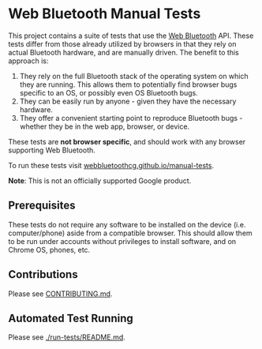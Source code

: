 # Web Bluetooth Manual Tests

This project contains a suite of tests that use the
[Web Bluetooth](https://webbluetoothcg.github.io/web-bluetooth/) API.
These tests differ from those already utilized by browsers in that
they rely on actual Bluetooth hardware, and are manually driven.
The benefit to this approach is:

1. They rely on the full Bluetooth stack of the operating system
   on which they are running. This allows them to potentially find
   browser bugs specific to an OS, or possibly even OS Bluetooth
   bugs.
2. They can be easily run by anyone - given they have the necessary
   hardware.
3. They offer a convenient starting point to reproduce Bluetooth
   bugs - whether they be in the web app, browser, or device.

These tests are **not browser specific**, and should work with any
browser supporting Web Bluetooth.

To run these tests visit
[webbluetoothcg.github.io/manual-tests](https://webbluetoothcg.github.io/manual-tests/).

**Note**: This is not an officially supported Google product.

## Prerequisites

These tests do not require any software to be installed on the
device (i.e. computer/phone) aside from a compatible browser.
This should allow them to be run under accounts without
privileges to install software, and on Chrome OS, phones, etc.

## Contributions

Please see [CONTRIBUTING.md](CONTRIBUTING.md).

## Automated Test Running

Please see [./run-tests/README.md](./run-tests/README.md).
